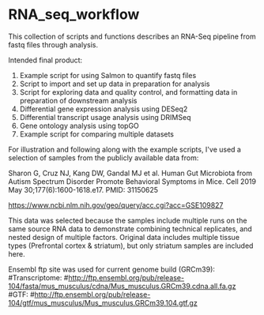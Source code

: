 # RNA_seq_workflow

This collection of scripts and functions describes an RNA-Seq pipeline from fastq files through analysis.

Intended final product:  
1. Example script for using Salmon to quantify fastq files  
2. Script to import and set up data in preparation for analysis  
3. Script for exploring data and quality control, and formatting data in preparation of downstream analysis  
4. Differential gene expression analysis using DESeq2
5. Differential transcript usage analysis using DRIMSeq  
6. Gene ontology analysis using topGO  
7. Example script for comparing multiple datasets

For illustration and following along with the example scripts, I've used a selection of samples from the publicly available data from:  

Sharon G, Cruz NJ, Kang DW, Gandal MJ et al. Human Gut Microbiota from Autism Spectrum Disorder Promote Behavioral Symptoms in Mice. Cell 2019 May 30;177(6):1600-1618.e17. PMID: 31150625  

https://www.ncbi.nlm.nih.gov/geo/query/acc.cgi?acc=GSE109827

This data was selected because the samples include multiple runs on the same source RNA data to demonstrate combining technical replicates, and nested design of multiple factors. Original data includes multiple tissue types (Prefrontal cortex & striatum), but only striatum samples are included here.

Ensembl ftp site was used for current genome build (GRCm39):
#Transcriptome:
#http://ftp.ensembl.org/pub/release-104/fasta/mus_musculus/cdna/Mus_musculus.GRCm39.cdna.all.fa.gz
#GTF:
#http://ftp.ensembl.org/pub/release-104/gtf/mus_musculus/Mus_musculus.GRCm39.104.gtf.gz
